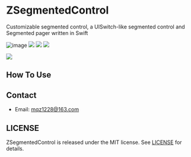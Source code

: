 # ZSegmentedControl

Customizable segmented control, a UISwitch-like segmented control and Segmented pager written in Swift

![image](https://travis-ci.org/MQZHot/ZSegmentedControl.svg?branch=master)   ![](https://img.shields.io/badge/support-swift%204%2B-green.svg)  ![](https://img.shields.io/badge/support-iOS%208%2B-blue.svg)  ![](https://img.shields.io/cocoapods/v/ZSegmentedControl.svg?style=flat)

<img src="https://github.com/MQZHot/ZSegmentedControl/raw/master/picture.gif">

## How To Use


## Contact

* Email: mqz1228@163.com

## LICENSE

ZSegmentedControl is released under the MIT license. See [LICENSE](https://github.com/MQZHot/ZSegmentedControl/blob/master/LICENSE) for details.
